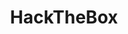 ---
title: "HackTheBox"
image: "kaur-kristjan-SROYR9rhJGM-unsplash.jpg"
description: "Write ups on machine's from Hack The Box which is an online platform allowing you to test your penetration testing skills "
---